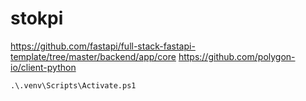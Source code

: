 # stokpi

https://github.com/fastapi/full-stack-fastapi-template/tree/master/backend/app/core
https://github.com/polygon-io/client-python

```cmd
.\.venv\Scripts\Activate.ps1
```